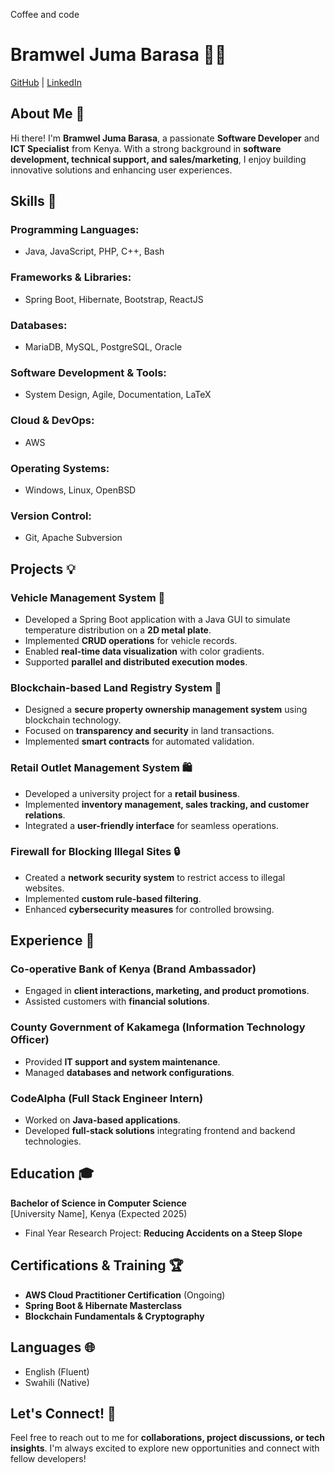 Coffee and code
# Bramwel Juma Barasa 👨‍💻

[GitHub](https://github.com/jaynius) | [LinkedIn](#)

## About Me 👋
Hi there! I'm **Bramwel Juma Barasa**, a passionate **Software Developer** and **ICT Specialist** from Kenya. With a strong background in **software development, technical support, and sales/marketing**, I enjoy building innovative solutions and enhancing user experiences.

## Skills 🚀
### Programming Languages:
- Java, JavaScript, PHP, C++, Bash

### Frameworks & Libraries:
- Spring Boot, Hibernate, Bootstrap, ReactJS

### Databases:
- MariaDB, MySQL, PostgreSQL, Oracle

### Software Development & Tools:
- System Design, Agile, Documentation, LaTeX

### Cloud & DevOps:
- AWS

### Operating Systems:
- Windows, Linux, OpenBSD

### Version Control:
- Git, Apache Subversion

## Projects 💡
### **Vehicle Management System** 🚗
- Developed a Spring Boot application with a Java GUI to simulate temperature distribution on a **2D metal plate**.
- Implemented **CRUD operations** for vehicle records.
- Enabled **real-time data visualization** with color gradients.
- Supported **parallel and distributed execution modes**.

### **Blockchain-based Land Registry System** 🏡
- Designed a **secure property ownership management system** using blockchain technology.
- Focused on **transparency and security** in land transactions.
- Implemented **smart contracts** for automated validation.

### **Retail Outlet Management System** 🛍️
- Developed a university project for a **retail business**.
- Implemented **inventory management, sales tracking, and customer relations**.
- Integrated a **user-friendly interface** for seamless operations.

### **Firewall for Blocking Illegal Sites** 🔒
- Created a **network security system** to restrict access to illegal websites.
- Implemented **custom rule-based filtering**.
- Enhanced **cybersecurity measures** for controlled browsing.

## Experience 💼
### **Co-operative Bank of Kenya** (Brand Ambassador)
- Engaged in **client interactions, marketing, and product promotions**.
- Assisted customers with **financial solutions**.

### **County Government of Kakamega** (Information Technology Officer)
- Provided **IT support and system maintenance**.
- Managed **databases and network configurations**.

### **CodeAlpha** (Full Stack Engineer Intern)
- Worked on **Java-based applications**.
- Developed **full-stack solutions** integrating frontend and backend technologies.

## Education 🎓
**Bachelor of Science in Computer Science**  
[University Name], Kenya (Expected 2025)  
- Final Year Research Project: **Reducing Accidents on a Steep Slope**

## Certifications & Training 🏆
- **AWS Cloud Practitioner Certification** (Ongoing)
- **Spring Boot & Hibernate Masterclass**
- **Blockchain Fundamentals & Cryptography**

## Languages 🌐
- English (Fluent)
- Swahili (Native)

## Let's Connect! 🤝
Feel free to reach out to me for **collaborations, project discussions, or tech insights**. I'm always excited to explore new opportunities and connect with fellow developers!


<!---
Jaynius/Jaynius is a ✨ special ✨ repository because its `README.md` (this file) appears on your GitHub profile.
You can click the Preview link to take a look at your changes.
--->
